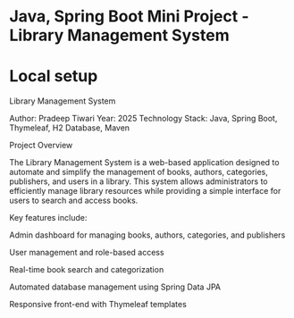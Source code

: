 # Java, Spring Boot Mini Project - Library Management System


# Local setup

Library Management System

Author: Pradeep Tiwari
Year: 2025
Technology Stack: Java, Spring Boot, Thymeleaf, H2 Database, Maven

Project Overview

The Library Management System is a web-based application designed to automate and simplify the management of books, authors, categories, publishers, and users in a library. This system allows administrators to efficiently manage library resources while providing a simple interface for users to search and access books.

Key features include:

Admin dashboard for managing books, authors, categories, and publishers

User management and role-based access

Real-time book search and categorization

Automated database management using Spring Data JPA

Responsive front-end with Thymeleaf templates